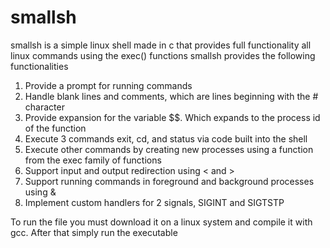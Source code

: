 # smallsh
smallsh is a simple linux shell made in c that provides full functionality all linux commands using the exec() functions
smallsh provides the following functionalities
1. Provide a prompt for running commands
2. Handle blank lines and comments, which are lines beginning with the # character
3. Provide expansion for the variable $$. Which expands to the process id of the function
4. Execute 3 commands exit, cd, and status via code built into the shell
5. Execute other commands by creating new processes using a function from the exec family of functions
6. Support input and output redirection using < and >
7. Support running commands in foreground and background processes using &
8. Implement custom handlers for 2 signals, SIGINT and SIGTSTP

To run the file you must download it on a linux system and compile it with gcc.
After that simply run the executable
